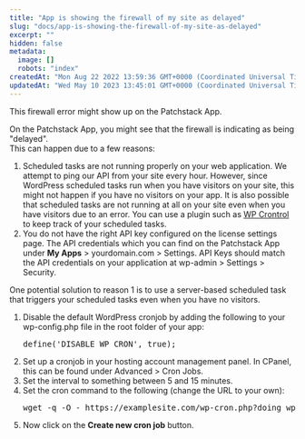 ```yaml
---
title: "App is showing the firewall of my site as delayed"
slug: "docs/app-is-showing-the-firewall-of-my-site-as-delayed"
excerpt: ""
hidden: false
metadata: 
  image: []
  robots: "index"
createdAt: "Mon Aug 22 2022 13:59:36 GMT+0000 (Coordinated Universal Time)"
updatedAt: "Wed May 10 2023 13:45:01 GMT+0000 (Coordinated Universal Time)"
---
```

This firewall error might show up on the Patchstack App.

On the Patchstack App, you might see that the firewall is indicating as being "delayed".  
This can happen due to a few reasons:

<ol><li>Scheduled tasks are not running properly on your web application. We attempt to ping our API from your site every hour. However, since WordPress scheduled tasks run when you have visitors on your site, this might not happen if you have no visitors on your app. It is also possible that scheduled tasks are not running at all on your site even when you have visitors due to an error. You can use a plugin such as <a href="https://wordpress.org/plugins/wp-crontrol/" target="_blank">WP Crontrol</a> to keep track of your scheduled tasks.</li>
<li>You do not have the right API key configured on the license settings page. The API credentials which you can find on the Patchstack App under <b>My Apps</b> > yourdomain.com > Settings. API Keys should match the API credentials on your application at wp-admin > Settings > Security.</li></ol>

One potential solution to reason 1 is to use a server-based scheduled task that triggers your scheduled tasks even when you have no visitors.

<ol><li>Disable the default WordPress cronjob by adding the following to your wp-config.php file in the root folder of your app:
<pre>define('DISABLE_WP_CRON', true);</pre></li>
<li> Set up a cronjob in your hosting account management panel. In CPanel, this can be found under Advanced > Cron Jobs.</li>
<li>Set the interval to something between 5 and 15 minutes.</li>
<li>Set the cron command to the following (change the URL to your own):
<pre>wget -q -O - https://examplesite.com/wp-cron.php?doing_wp_cron >/dev/null 2>&1</pre></li>
<li>Now click on the <b>Create new cron job</b> button.</li></ol>
